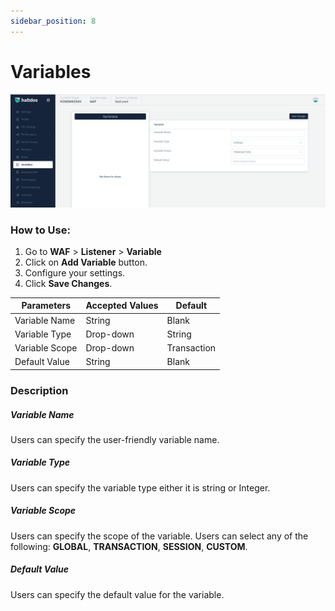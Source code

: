 ```yaml
---
sidebar_position: 8
---
```


# Variables


![Variables](/img/waf/v7/docs/addvariables.png)

### How to Use:
1. Go to **WAF** > **Listener** > **Variable**
2. Click on **Add Variable** button.
3. Configure your settings.
4. Click **Save Changes**.

|Parameters | Accepted Values| Default
| ----------- | ----------- | -------- |
| Variable Name | String | Blank 
| Variable Type|Drop-down|String
Variable Scope |Drop-down|Transaction 
Default Value|String|Blank

### Description

##### **Variable Name**

Users can specify the user-friendly variable name.

##### **Variable Type**

Users can specify the variable type either it is string or Integer.

##### **Variable Scope**

Users can specify the scope of the variable. Users can select any of the following: **GLOBAL**, **TRANSACTION**, **SESSION**, **CUSTOM**.

##### **Default Value**

Users can specify the default value for the variable.
